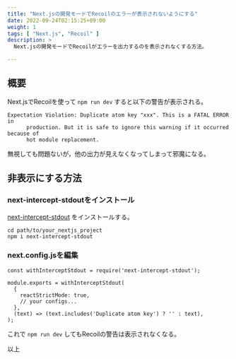 ```yaml
---
title: "Next.jsの開発モードでRecoilのエラーが表示されないようにする"
date: 2022-09-24T02:15:25+09:00
weight: 1
tags: [ "Next.js", "Recoil" ]
description: >
  Next.jsの開発モードでRecoilがエラーを出力するのを表示されなくする方法。

---
```


## 概要

Next.jsでRecoilを使って `npm run dev` すると以下の警告が表示される。

```
Expectation Violation: Duplicate atom key "xxx". This is a FATAL ERROR in
      production. But it is safe to ignore this warning if it occurred because of
      hot module replacement.
```

無視しても問題ないが，他の出力が見えなくなってしまって邪魔になる。

## 非表示にする方法

### next-intercept-stdoutをインストール
[next-intercept-stdout](https://www.npmjs.com/package/next-intercept-stdout) をインストールする。

```
cd path/to/your_nextjs_project
npm i next-intercept-stdout
```

### next.config.jsを編集


```
const withInterceptStdout = require('next-intercept-stdout');

module.exports = withInterceptStdout(
  {
    reactStrictMode: true,
    // your configs...
  },
  (text) => (text.includes('Duplicate atom key') ? '' : text),
);

```

これで `npm run dev` してもRecoilの警告は表示されなくなる。

以上

